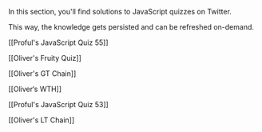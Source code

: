 In this section, you'll find solutions to JavaScript quizzes on Twitter.

This way, the knowledge gets persisted and can be refreshed on-demand.

  

[[Proful's JavaScript Quiz 55]]

[[Oliver's Fruity Quiz]]

[[Oliver's GT Chain]]

[[Oliver‘s WTH]]

[[Proful's JavaScript Quiz 53]]

[[Oliver's LT Chain]]